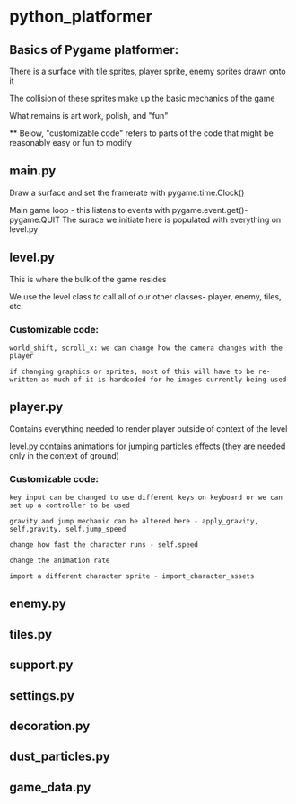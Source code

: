 # python_platformer

## Basics of Pygame platformer:

  There is a surface with tile sprites, player sprite, enemy sprites drawn onto it
  
  The collision of these sprites make up the basic mechanics of the game
  
  What remains is art work, polish, and "fun"
  
  ** Below, "customizable code" refers to parts of the code that might be reasonably easy or fun to modify 
  
## main.py

  Draw a surface and set the framerate with pygame.time.Clock()
  
  Main game loop - this listens to events with pygame.event.get()- pygame.QUIT
  The surace we initiate here is populated with everything on level.py
  
## level.py

  This is where the bulk of the game resides
  
  We use the level class to call all of our other classes- player, enemy, tiles, etc.
  
  ### Customizable code:
  
    world_shift, scroll_x: we can change how the camera changes with the player
    
    if changing graphics or sprites, most of this will have to be re-written as much of it is hardcoded for he images currently being used
    
## player.py

Contains everything needed to render player outside of context of the level

level.py contains animations for jumping particles effects (they are needed only in the context of ground)

  ### Customizable code:
    
    key input can be changed to use different keys on keyboard or we can set up a controller to be used
    
    gravity and jump mechanic can be altered here - apply_gravity, self.gravity, self.jump_speed
    
    change how fast the character runs - self.speed
    
    change the animation rate
    
    import a different character sprite - import_character_assets

## enemy.py

## tiles.py

## support.py

## settings.py

## decoration.py

## dust_particles.py

## game_data.py
